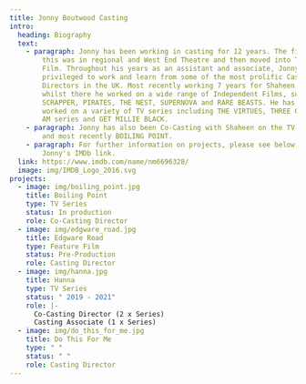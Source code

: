 ```yaml
---
title: Jonny Boutwood Casting
intro:
  heading: Biography
  text:
    - paragraph: Jonny has been working in casting for 12 years. The first 3 years of
        this was in regional and West End Theatre and then moved into TV and
        Film. Throughout his years as an assistant and associate, Jonny has been
        privileged to work and learn from some of the most prolific Casting
        Directors in the UK. Most recently working 7 years for Shaheen Baig and
        whilst there he worked on a wide range of Independent Films, such as;
        SCRAPPER, PIRATES, THE NEST, SUPERNOVA and RARE BEASTS. He has also
        worked on a variety of TV series including THE VIRTUES, THREE GIRLS, I
        AM series and GET MILLIE BLACK.
    - paragraph: Jonny has also been Co-Casting with Shaheen on the TV series of HANNA
        and most recently BOILING POINT.
    - paragraph: For further information on projects, please see below and visit
        Jonny's IMDb link.
  link: https://www.imdb.com/name/nm6696328/
  image: img/IMDB_Logo_2016.svg
projects:
  - image: img/boiling_point.jpg
    title: Boiling Point
    type: TV Series
    status: In production
    role: Co-Casting Director
  - image: img/edgware_road.jpg
    title: Edgware Road
    type: Feature Film
    status: Pre-Production
    role: Casting Director
  - image: img/hanna.jpg
    title: Hanna
    type: TV Series
    status: " 2019 - 2021"
    role: |-
      Co-Casting Director (2 x Series)
      Casting Associate (1 x Series)
  - image: img/do_this_for_me.jpg
    title: Do This For Me
    type: " "
    status: " "
    role: Casting Director
---
```

